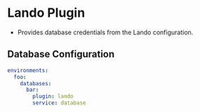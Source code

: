 # Lando Plugin

* Provides database credentials from the Lando configuration.

## Database Configuration

```yaml
environments:
  foo:
    databases:
      bar:
        plugin: lando
        service: database
```
